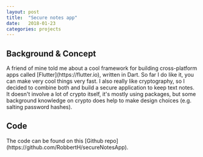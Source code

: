 ```yaml
---
layout: post
title:  "Secure notes app"
date:   2018-01-23 
categories: projects
---
```


<h2>Background & Concept</h2>
A friend of mine told me about a cool framework for building cross-platform apps 
called [Flutter](https://flutter.io), written in Dart. So far I do like it, you can
make very cool things very fast. I also really like cryptography, so I decided to combine 
both and build a secure application to keep text notes. It doesn't involve a lot of crypto itself,
it's mostly using packages, but some background knowledge on crypto does help to  
make design choices (e.g. salting password hashes). 

<h2>Code</h2>
The code can be found on this [Github repo](https://github.com/RobbertH/secureNotesApp).

